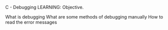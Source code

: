 C - Debugging
LEARNING: Objective.

What is debugging
What are some methods of debugging manually
How to read the error messages
